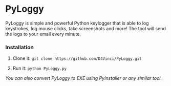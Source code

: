 # PyLoggy
PyLoggy is simple and powerful Python keylogger that is able to log keystrokes, log mouse clicks, take screenshots and more! The tool will send the logs to your email every minute.

### Installation
1. Clone it:
`git clone https://github.com/D4Vinci/PyLoggy.git `

2. Run it:
`python PyLoggy.py`


*You can also convert PyLoggy to EXE using PyInstaller or any similar tool.*




